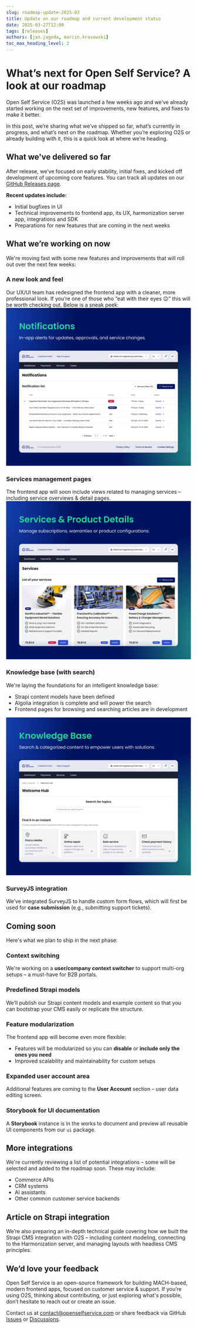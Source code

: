 ```yaml
---
slug: roadmap-update-2025-03
title: Update on our roadmap and current development status
date: 2025-03-27T12:00
tags: [releases]
authors: [jan.jagoda, marcin.krasowski]
toc_max_heading_level: 2
---
```


# What’s next for Open Self Service? A look at our roadmap

Open Self Service (O2S) was launched a few weeks ago and we’ve already started working on the next set of improvements, new features, and fixes to make it better.

In this post, we’re sharing what we’ve shipped so far, what’s currently in progress, and what’s next on the roadmap. Whether you’re exploring O2S or already building with it, this is a quick look at where we’re heading.

<!--truncate-->

## What we've delivered so far

After release, we’ve focused on early stability, initial fixes, and kicked off development of upcoming core features. You can track all updates on our [GitHub Releases page](https://github.com/o2sdev/openselfservice/releases).

**Recent updates include:**
- Initial bugfixes in UI
- Technical improvements to frontend app, its UX, harmonization server app, integrations and SDK
- Preparations for new features that are coming in the next weeks

## What we’re working on now

We're moving fast with some new features and improvements that will roll out over the next few weeks:

### A new look and feel

Our UX/UI team has redesigned the frontend app with a cleaner, more professional look. If you’re one of those who “eat with their eyes 😉” this will be worth checking out. Below is a sneak peek:
![new-design-preview](../assets/o2s-features-8-min.jpg)

### Services management pages

The frontend app will soon include views related to managing services – including service overviews & detail pages.
![services-preview](../assets/o2s-features-6-min.jpg)

### Knowledge base (with search)

We're laying the foundations for an intelligent knowledge base:

- Strapi content models have been defined
- Algolia integration is complete and will power the search
- Frontend pages for browsing and searching articles are in development

![kb-preview](../assets/o2s-features-7-min.jpg)

### SurveyJS integration

We’ve integrated SurveyJS to handle custom form flows, which will first be used for **case submission** (e.g., submitting support tickets).

## Coming soon

Here's what we plan to ship in the next phase:

### Context switching

We're working on a **user/company context switcher** to support multi-org setups – a must-have for B2B portals.

### Predefined Strapi models

We’ll publish our Strapi content models and example content so that you can bootstrap your CMS easily or replicate the structure.

### Feature modularization

The frontend app will become even more flexible:

- Features will be modularized so you can **disable** or **include only the ones you need**
- Improved scalability and maintainability for custom setups

### Expanded user account area

Additional features are coming to the **User Account** section – user data editing screen.

### Storybook for UI documentation

A **Storybook** instance is in the works to document and preview all reusable UI components from our `ui` package.

## More integrations

We're currently reviewing a list of potential integrations – some will be selected and added to the roadmap soon. These may include:

- Commerce APIs
- CRM systems
- AI assistants
- Other common customer service backends

## Article on Strapi integration

We’re also preparing an in-depth technical guide covering how we built the Strapi CMS integration with O2S – including content modeling, connecting to the Harmonization server, and managing layouts with headless CMS principles.

## We’d love your feedback

Open Self Service is an open-source framework for building MACH-based, modern frontend apps, focused on customer service & support. If you’re using O2S, thinking about contributing, or just exploring what's possible, don’t hesitate to reach out or create an issue.

Contact us at [contact@openselfservice.com](mailto:contact@openselfservice.com)
or share feedback via GitHub [Issues](https://github.com/o2sdev/openselfservice/issues) or [Discussions](https://github.com/o2sdev/openselfservice/discussions).
